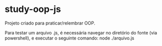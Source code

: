 # study-oop-js
Projeto criado para praticar/relembrar OOP.

Para testar um arquivo .js, é necessária navegar no diretório do fonte (via powershell), e executar o seguinte comando: node ./arquivo.js
